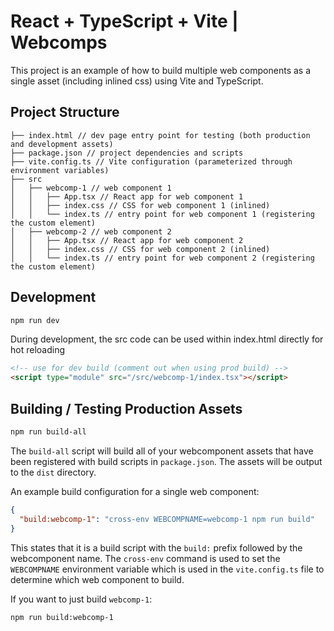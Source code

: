 # React + TypeScript + Vite | Webcomps

This project is an example of how to build multiple web components as a single asset (including inlined css) using Vite and TypeScript.

## Project Structure

```plaintext
├── index.html // dev page entry point for testing (both production and development assets)
├── package.json // project dependencies and scripts
├── vite.config.ts // Vite configuration (parameterized through environment variables)
├── src
│   ├── webcomp-1 // web component 1
│   │   ├── App.tsx // React app for web component 1
│   │   ├── index.css // CSS for web component 1 (inlined)
│   │   └── index.ts // entry point for web component 1 (registering the custom element)
│   ├── webcomp-2 // web component 2
│   │   ├── App.tsx // React app for web component 2
│   │   ├── index.css // CSS for web component 2 (inlined)
│   │   └── index.ts // entry point for web component 2 (registering the custom element)
```

## Development

```bash
npm run dev
```

During development, the src code can be used within index.html directly for hot reloading

```html
<!-- use for dev build (comment out when using prod build) -->
<script type="module" src="/src/webcomp-1/index.tsx"></script>
```

## Building / Testing Production Assets

```bash
npm run build-all
```

The `build-all` script will build all of your webcomponent assets that have been registered with build scripts in `package.json`. The assets will be output to the `dist` directory.

An example build configuration for a single web component:

```json
{
  "build:webcomp-1": "cross-env WEBCOMPNAME=webcomp-1 npm run build"
}
```

This states that it is a build script with the `build:` prefix followed by the webcomponent name. The `cross-env` command is used to set the `WEBCOMPNAME` environment variable which is used in the `vite.config.ts` file to determine which web component to build.

If you want to just build `webcomp-1`:

```bash
npm run build:webcomp-1
```
